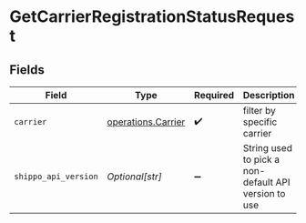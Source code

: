 # GetCarrierRegistrationStatusRequest


## Fields

| Field                                                    | Type                                                     | Required                                                 | Description                                              |
| -------------------------------------------------------- | -------------------------------------------------------- | -------------------------------------------------------- | -------------------------------------------------------- |
| `carrier`                                                | [operations.Carrier](../../models/operations/carrier.md) | :heavy_check_mark:                                       | filter by specific carrier                               |
| `shippo_api_version`                                     | *Optional[str]*                                          | :heavy_minus_sign:                                       | String used to pick a non-default API version to use     |